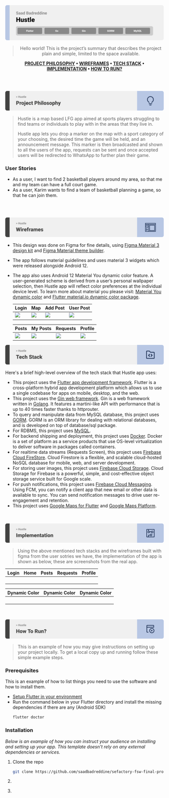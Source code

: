 <img src="./readme/title1.svg"/>

<div align="center">

> Hello world! This is the project’s summary that describes the project plain and simple, limited to the space available.

**[PROJECT PHILOSOPHY](https://github.com/saadbadreddine/sefactory-fsw-final-project/#-project-philosophy) • [WIREFRAMES](https://github.com/saadbadreddine/sefactory-fsw-final-project#-wireframes) • [TECH STACK](https://github.com/saadbadreddine/sefactory-fsw-final-project#-tech-stack) • [IMPLEMENTATION](https://github.com/saadbadreddine/sefactory-fsw-final-project#-impplementation) • [HOW TO RUN?](https://github.com/saadbadreddine/sefactory-fsw-final-project#-how-to-run)**

</div>

<br><br>

<img src="./readme/title2.svg"/>

> Hustle is a map based LFG app aimed at sports players struggling to find teams or individuals to play with in the areas that they live in.
>
> Hustle app lets you drop a marker on the map with a sport category of your choosing, the desired time the game will be held, and an announcement message. This marker is then broadcasted and shown to all the users of the app, requests can be sent and once accepted users will be redirected to WhatsApp to further plan their game.

### User Stories

- As a user, I want to find 2 basketball players around my area, so that me and my team can have a full court game.
- As a user, Karim wants to find a team of basketball planning a game, so that he can join them.

<br><br>

<img src="./readme/title3.svg"/>

- This design was done on Figma for fine details, using [Figma Material 3 design kit](https://www.figma.com/community/file/1035203688168086460) and [Figma Material theme builder](https://www.figma.com/community/plugin/1034969338659738588/Material-Theme-Builder#:~:text=Dynamic%20color%20is%20an%20algorithmic,scheme%20that's%20accessible%20by%20default.).
- The app follows material guidelines and uses material 3 widgets which were released alongside Android 12.
- The app also uses Android 12 Material You dynamic color feature. A user-generated scheme is derived from a user’s personal wallpaper selection, then Hustle app will reflect color preferences at the individual device level. To learn more about material you please visit: [Material You dynamic color](https://m3.material.io/styles/color/dynamic-color/overview) and [Flutter material.io dynamic color package](https://pub.dev/packages/dynamic_color).

  | Login                                                                                                                                                           | Map                                                                                                                                                           | Add Post                                                                                                                                                               | User Post                                                                                                                                                          |
  | --------------------------------------------------------------------------------------------------------------------------------------------------------------- | ------------------------------------------------------------------------------------------------------------------------------------------------------------- | ---------------------------------------------------------------------------------------------------------------------------------------------------------------------- | ------------------------------------------------------------------------------------------------------------------------------------------------------------------ |
  | ![](https://firebasestorage.googleapis.com/v0/b/hustle-fsw.appspot.com/o/github-readme-images%2Flogin.png?alt=media&token=c02c61ab-301d-4451-923d-06f552c0df54) | ![](https://firebasestorage.googleapis.com/v0/b/hustle-fsw.appspot.com/o/github-readme-images%2Fmap.png?alt=media&token=bd139757-0803-4ad4-ae8b-722f577fe4c8) | ![](https://firebasestorage.googleapis.com/v0/b/hustle-fsw.appspot.com/o/github-readme-images%2Fmap_add_post.png?alt=media&token=0ed2b155-b474-419f-9fdd-29806443339e) | ![](https://firebasestorage.googleapis.com/v0/b/hustle-fsw.appspot.com/o/github-readme-images%2Fmap_post.png?alt=media&token=32e5da8f-58e5-449e-ad8d-00e11687ff0b) |

  | Posts                                                                                                                                                           | My Posts                                                                                                                                                           | Requests                                                                                                                                                           | Profile                                                                                                                                                           |
  | --------------------------------------------------------------------------------------------------------------------------------------------------------------- | ------------------------------------------------------------------------------------------------------------------------------------------------------------------ | ------------------------------------------------------------------------------------------------------------------------------------------------------------------ | ----------------------------------------------------------------------------------------------------------------------------------------------------------------- |
  | ![](https://firebasestorage.googleapis.com/v0/b/hustle-fsw.appspot.com/o/github-readme-images%2Fposts.png?alt=media&token=975ad42c-ff34-4f36-95fc-4cbb4e1b17b7) | ![](https://firebasestorage.googleapis.com/v0/b/hustle-fsw.appspot.com/o/github-readme-images%2Fmy_posts.png?alt=media&token=f54517e7-2a30-4230-bd57-f7691ea290ed) | ![](https://firebasestorage.googleapis.com/v0/b/hustle-fsw.appspot.com/o/github-readme-images%2Frequests.png?alt=media&token=00b688f4-de02-4714-9e52-a5e374fe0bb5) | ![](https://firebasestorage.googleapis.com/v0/b/hustle-fsw.appspot.com/o/github-readme-images%2Fprofile.png?alt=media&token=ab925186-7a27-4c7c-b51f-68df69473d98) |

<img src="./readme/title4.svg"/>

Here's a brief high-level overview of the tech stack that Hustle app uses:

- This project uses the [Flutter app development framework](https://flutter.dev/). Flutter is a cross-platform hybrid app development platform which allows us to use a single codebase for apps on mobile, desktop, and the web.
- This project uses the [Gin web framework](https://github.com/gin-gonic/gin). Gin is a web framework written in [Golang](https://go.dev/). It features a martini-like API with performance that is up to 40 times faster thanks to httprouter.
- To query and manipulate data from MySQL database, this project uses [GORM](https://gorm.io/). GORM is an ORM library for dealing with relational databases, and is developed on top of database/sql package.
- For RDBMS, this project uses [MySQL](https://www.mysql.com/).
- For backend shipping and deployment, this project uses [Docker](https://www.docker.com/). Docker is a set of platform as a service products that use OS-level virtualization to deliver software in packages called containers.
- For realtime data streams (Requests Screen), this project uses [Firebase Cloud FireStore](https://firebase.google.com/docs/firestore). Cloud Firestore is a flexible, and scalable cloud-hosted NoSQL database for mobile, web, and server development.
- For storing user images, this project uses [Firebase Cloud Storage](https://firebase.google.com/docs/storage). Cloud Storage for Firebase is a powerful, simple, and cost-effective object storage service built for Google scale.
- For push notifications, this project uses [Firebase Cloud Messaging](https://firebase.google.com/docs/firestore). Using FCM, you can notify a client app that new email or other data is available to sync. You can send notification messages to drive user re-engagement and retention.
- This project uses [Google Maps for Flutter](https://pub.dev/packages/google_maps_flutter) and [Google Maps Platform](https://mapsplatform.google.com/).

<br><br>
<img src="./readme/title5.svg"/>

> Using the above mentioned tech stacks and the wireframes built with figma from the user sotries we have, the implementation of the app is shown as below, these are screenshots from the real app.

| Login | Home  | Posts | Requests | Profile |
| ----- | ----- | ----- | -------- | ------- |
| ![]() | ![]() | ![]() | ![]()    | ![]()   |

| Dynamic Color | Dynamic Color | Dynamic Color |
| ------------- | ------------- | ------------- |
| ![]()         | ![]()         | ![]()         |

<br><br>
<img src="./readme/title6.svg"/>

> This is an example of how you may give instructions on setting up your project locally.
> To get a local copy up and running follow these simple example steps.

### Prerequisites

This is an example of how to list things you need to use the software and how to install them.

- [Setup Flutter in your environment](https://docs.flutter.dev/get-started/install)
- Run the command below in your Flutter directory and install the missing dependencies if there are any (Android SDK)
  ```sh
  flutter doctor
  ```

### Installation

_Below is an example of how you can instruct your audience on installing and setting up your app. This template doesn't rely on any external dependencies or services._

1. Clone the repo
   ```sh
   git clone https://github.com/saadbadreddine/sefactory-fsw-final-project.git
   ```
2. ```sh

   ```

3. ```dart

   ```

